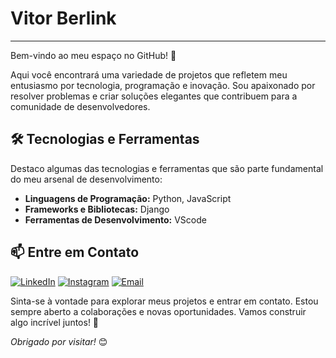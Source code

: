# Vitor Berlink

---

Bem-vindo ao meu espaço no GitHub! 👋

Aqui você encontrará uma variedade de projetos que refletem meu entusiasmo por tecnologia, programação e inovação. Sou apaixonado por resolver problemas e criar soluções elegantes que contribuem para a comunidade de desenvolvedores.

## 🛠️ Tecnologias e Ferramentas

Destaco algumas das tecnologias e ferramentas que são parte fundamental do meu arsenal de desenvolvimento:

- **Linguagens de Programação:** Python, JavaScript 
- **Frameworks e Bibliotecas:** Django
- **Ferramentas de Desenvolvimento:** VScode

## 📫 Entre em Contato

[![LinkedIn](https://img.shields.io/badge/-LinkedIn-blue?style=flat-square&logo=linkedin&logoColor=white&link=link_linkedin)](https://www.linkedin.com/in/vitor-berlink-santos-7b1a36185/)
[![Instagram](https://img.shields.io/badge/-Instagram-purple?style=flat-square&logo=instagram&logoColor=white&link=link_instagram)](https://www.instagram.com/vitorberlink/)
[![Email](https://img.shields.io/badge/-Email-red?style=flat-square&logo=gmail&logoColor=white&link=mailto:seu@email.com)](mailto:seu@email.com)

Sinta-se à vontade para explorar meus projetos e entrar em contato. Estou sempre aberto a colaborações e novas oportunidades. Vamos construir algo incrível juntos! 🌟

_Obrigado por visitar!_ 😊
